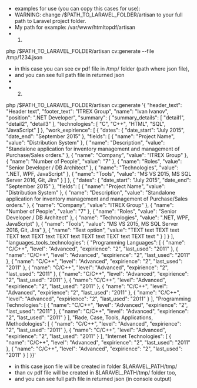  * examples for use (you can copy this cases for use):
 * WARNING: change /$PATH_TO_LARAVEL_FOLDER/artisan to your full path to Laravel project folder.
 *   My path for example: /var/www/htmltopdf/artisan
 * 1)
 php /$PATH_TO_LARAVEL_FOLDER/artisan cv:generate --file /tmp/1234.json
 * in this case you can see cv pdf file in /tmp/ folder (path where json file),
 * and you can see full path file in returned json
 *
 * 2)
 php /$PATH_TO_LARAVEL_FOLDER/artisan cv:generate '{ "header_text": "Header text", "footer_text": "ITREX Group", "name": "Ivan Ivanov", "position": ".NET Developer", "summary": { "summary_details": [ "detail1", "detail2", "detail3" ], "technologies": [ "C", "C++", "HTML", "SQL", "JavaScript" ] }, "work_expirience": [ { "dates": { "date_start": "July 2015", "date_end": "September 2015" }, "fields": [ { "name": "Project Name", "value": "Distribution System" }, { "name": "Description", "value": "Standalone application for inventory management and management of Purchase\/Sales orders." }, { "name": "Company", "value": "ITREX Group" }, { "name": "Number of People", "value": "7" }, { "name": "Roles", "value": "Senior Developer \/ DB Architect" }, { "name": "Technologies", "value": ".NET, WPF, JavaScript" }, { "name": "Tools", "value": "MS VS 2015, MS SQL Server 2016, Git, Jira" } ] }, { "dates": { "date_start": "July 2015", "date_end": "September 2015" }, "fields": [ { "name": "Project Name", "value": "Distribution System" }, { "name": "Description", "value": "Standalone application for inventory management and management of Purchase\/Sales orders." }, { "name": "Company", "value": "ITREX Group" }, { "name": "Number of People", "value": "7" }, { "name": "Roles", "value": "Senior Developer \/ DB Architect" }, { "name": "Technologies", "value": ".NET, WPF, JavaScript" }, { "name": "Tools", "value": "MS VS 2015, MS SQL Server 2016, Git, Jira" }, { "name": "Test option", "value": "TEXT text TEXT text TEXT text TEXT text TEXT text TEXT text TEXT text TEXT text " } ] } ], "languages_tools_technologies": { "Programming Languages": [ { "name": "C\/C++", "level": "Advanced", "expirience": "2", "last_used": "2011" }, { "name": "C\/C++", "level": "Advanced", "expirience": "2", "last_used": "2011" }, { "name": "C\/C++", "level": "Advanced", "expirience": "2", "last_used": "2011" }, { "name": "C\/C++", "level": "Advanced", "expirience": "2", "last_used": "2011" }, { "name": "C\/C++", "level": "Advanced", "expirience": "2", "last_used": "2011" }, { "name": "C\/C++", "level": "Advanced", "expirience": "2", "last_used": "2011" }, { "name": "C\/C++", "level": "Advanced", "expirience": "2", "last_used": "2011" }, { "name": "C\/C++", "level": "Advanced", "expirience": "2", "last_used": "2011" } ], "Programming Technologies": [ { "name": "C\/C++", "level": "Advanced", "expirience": "2", "last_used": "2011" }, { "name": "C\/C++", "level": "Advanced", "expirience": "2", "last_used": "2011" } ], "Rade, Case, Tools, Applications, Methodologies": [ { "name": "C\/C++", "level": "Advanced", "expirience": "2", "last_used": "2011" }, { "name": "C\/C++", "level": "Advanced", "expirience": "2", "last_used": "2011" } ], "Internet Technologies": [ { "name": "C\/C++", "level": "Advanced", "expirience": "2", "last_used": "2011" }, { "name": "C\/C++", "level": "Advanced", "expirience": "2", "last_used": "2011" } ] }}'
 * in this case json file will be created in folder $LARAVEL_PATH/tmp/
 * than cv pdf file will be created in $LARAVEL_PATH/tmp/ folder too,
 * and you can see full path file in returned json (in console output)
